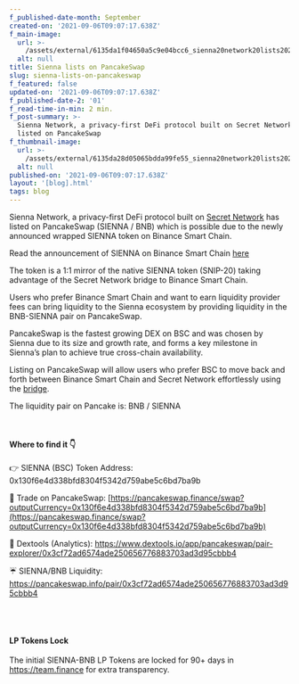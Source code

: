 ```yaml
---
f_published-date-month: September
created-on: '2021-09-06T09:07:17.638Z'
f_main-image:
  url: >-
    /assets/external/6135da1f04650a5c9e04bcc6_sienna20network20lists2020on20pancake20swap20blog.jpg
  alt: null
title: Sienna lists on PancakeSwap
slug: sienna-lists-on-pancakeswap
f_featured: false
updated-on: '2021-09-06T09:07:17.638Z'
f_published-date-2: '01'
f_read-time-in-min: 2 min.
f_post-summary: >-
  Sienna Network, a privacy-first DeFi protocol built on Secret Network has
  listed on PancakeSwap
f_thumbnail-image:
  url: >-
    /assets/external/6135da28d05065bdda99fe55_sienna20network20lists2020on20pancake20swap20blog20thump.jpg
  alt: null
published-on: '2021-09-06T09:07:17.638Z'
layout: '[blog].html'
tags: blog
---
```


Sienna Network, a privacy-first DeFi protocol built on [Secret Network](https://scrt.network/) has listed on PancakeSwap (SIENNA / BNB) which is possible due to the newly announced wrapped SIENNA token on Binance Smart Chain.

Read the announcement of SIENNA on Binance Smart Chain [here](https://medium.com/sienna-network/sienna-launches-wrapped-token-on-binance-smart-chain-80b1074abcc0)

The token is a 1:1 mirror of the native SIENNA token (SNIP-20) taking advantage of the Secret Network bridge to Binance Smart Chain.

Users who prefer Binance Smart Chain and want to earn liquidity provider fees can bring liquidity to the Sienna ecosystem by providing liquidity in the BNB-SIENNA pair on PancakeSwap.

PancakeSwap is the fastest growing DEX on BSC and was chosen by Sienna due to its size and growth rate, and forms a key milestone in Sienna’s plan to achieve true cross-chain availability.

Listing on PancakeSwap will allow users who prefer BSC to move back and forth between Binance Smart Chain and Secret Network effortlessly using the [bridge](https://bridge.scrt.network/).

The liquidity pair on Pancake is: BNB / SIENNA

‍

#### Where to find it 👇

👉 SIENNA (BSC) Token Address: 0x130f6e4d338bfd8304f5342d759abe5c6bd7ba9b

🥞 Trade on PancakeSwap: [https://pancakeswap.finance/swap?outputCurrency=0x130f6e4d338bfd8304f5342d759abe5c6bd7ba9b](https://pancakeswap.finance/swap?outputCurrency=0x130f6e4d338bfd8304f5342d759abe5c6bd7ba9b)

👀 Dextools (Analytics): https://www.dextools.io/app/pancakeswap/pair-explorer/0x3cf72ad6574ade250656776883703ad3d95cbbb4

☔️ SIENNA/BNB Liquidity: https://pancakeswap.info/pair/0x3cf72ad6574ade250656776883703ad3d95cbbb4  
‍

‍

#### LP Tokens Lock

The initial SIENNA-BNB LP Tokens are locked for 90+ days in https://team.finance for extra transparency.

‍
